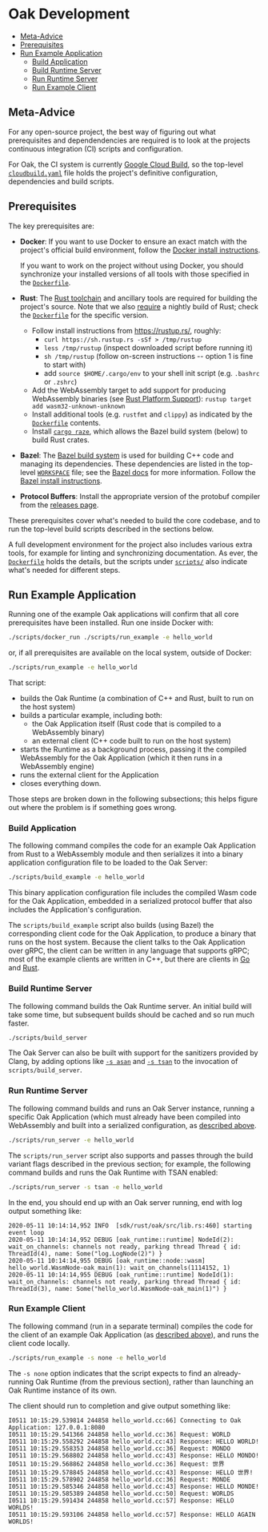 # Oak Development

- [Meta-Advice](#meta-advice)
- [Prerequisites](#prerequisites)
- [Run Example Application](#run-example-application)
  - [Build Application](#build-application)
  - [Build Runtime Server](#build-runtime-server)
  - [Run Runtime Server](#run-runtime-server)
  - [Run Example Client](#run-example-client)

## Meta-Advice

For any open-source project, the best way of figuring out what prerequisites and
dependendencies are required is to look at the projects continuous integration
(CI) scripts and configuration.

For Oak, the CI system is currently
[Google Cloud Build](https://cloud.google.com/cloud-build), so the top-level
[`cloudbuild.yaml`](/cloudbuild.yaml) file holds the project's definitive
configuration, dependencies and build scripts.

## Prerequisites

The key prerequisites are:

- **Docker**: If you want to use Docker to ensure an exact match with the
  project's official build environment, follow the
  [Docker install instructions](https://docs.docker.com/install).

  If you want to work on the project without using Docker, you should
  synchronize your installed versions of all tools with those specified in the
  [`Dockerfile`](/Dockerfile).

- **Rust**: The [Rust toolchain](https://www.rust-lang.org/tools/install) and
  ancillary tools are required for building the project's source. Note that we
  also [require](https://github.com/project-oak/oak/issues/969) a nightly build
  of Rust; check the [`Dockerfile`](/Dockerfile) for the specific version.
  - Follow install instructions from https://rustup.rs/, roughly:
    - `curl https://sh.rustup.rs -sSf > /tmp/rustup`
    - `less /tmp/rustup` (inspect downloaded script before running it)
    - `sh /tmp/rustup` (follow on-screen instructions -- option 1 is fine to
      start with)
    - add `source $HOME/.cargo/env` to your shell init script (e.g. `.bashrc` or
      `.zshrc`)
  - Add the WebAssembly target to add support for producing WebAssembly binaries
    (see
    [Rust Platform Support](https://forge.rust-lang.org/release/platform-support.html)):
    `rustup target add wasm32-unknown-unknown`
  - Install additional tools (e.g. `rustfmt` and `clippy`) as indicated by the
    [`Dockerfile`](/Dockerfile) contents.
  - Install [`cargo raze`](https://github.com/google/cargo-raze), which allows
    the Bazel build system (below) to build Rust crates.
- **Bazel**: The [Bazel build system](https://bazel.build) is used for building
  C++ code and managing its dependencies. These dependencies are listed in the
  top-level [`WORKSPACE`](/WORKSPACE) file; see the
  [Bazel docs](https://docs.bazel.build/versions/master/external.html) for more
  information. Follow the
  [Bazel install instructions](https://docs.bazel.build/versions/master/install.html).
- **Protocol Buffers**: Install the appropriate version of the protobuf compiler
  from the
  [releases page](https://github.com/protocolbuffers/protobuf/releases).

These prerequisites cover what's needed to build the core codebase, and to run
the top-level build scripts described in the sections below.

A full development environment for the project also includes various extra
tools, for example for linting and synchronizing documentation. As ever, the
[`Dockerfile`](/Dockerfile) holds the details, but the scripts under
[`scripts/`](/scripts) also indicate what's needed for different steps.

## Run Example Application

Running one of the example Oak applications will confirm that all core
prerequisites have been installed. Run one inside Docker with:

```bash
./scripts/docker_run ./scripts/run_example -e hello_world
```

or, if all prerequisites are available on the local system, outside of Docker:

```bash
./scripts/run_example -e hello_world
```

That script:

- builds the Oak Runtime (a combination of C++ and Rust, built to run on the
  host system)
- builds a particular example, including both:
  - the Oak Application itself (Rust code that is compiled to a WebAssembly
    binary)
  - an external client (C++ code built to run on the host system)
- starts the Runtime as a background process, passing it the compiled
  WebAssembly for the Oak Application (which it then runs in a WebAssembly
  engine)
- runs the external client for the Application
- closes everything down.

Those steps are broken down in the following subsections; this helps figure out
where the problem is if something goes wrong.

### Build Application

The following command compiles the code for an example Oak Application from Rust
to a WebAssembly module and then serializes it into a binary application
configuration file to be loaded to the Oak Server:

```bash
./scripts/build_example -e hello_world
```

This binary application configuration file includes the compiled Wasm code for
the Oak Application, embedded in a serialized protocol buffer that also includes
the Application's configuration.

The `scripts/build_example` script also builds (using Bazel) the corresponding
client code for the Oak Application, to produce a binary that runs on the host
system. Because the client talks to the Oak Application over gRPC, the client
can be written in any language that supports gRPC; most of the example clients
are written in C++, but there are clients in
[Go](/examples/translator/client/translator.go) and
[Rust](/examples/authentication/client/src/main.rs).

### Build Runtime Server

The following command builds the Oak Runtime server. An initial build will take
some time, but subsequent builds should be cached and so run much faster.

```bash
./scripts/build_server
```

The Oak Server can also be built with support for the sanitizers provided by
Clang, by adding options like
[`-s asan`](https://clang.llvm.org/docs/AddressSanitizer.html) and
[`-s tsan`](https://clang.llvm.org/docs/ThreadSanitizer.html) to the invocation
of `scripts/build_server`.

### Run Runtime Server

The following command builds and runs an Oak Server instance, running a specific
Oak Application (which must already have been compiled into WebAssembly and
built into a serialized configuration, as [described above](#build-application).

```bash
./scripts/run_server -e hello_world
```

The `scripts/run_server` script also supports and passes through the build
variant flags described in the previous section; for example, the following
command builds and runs the Oak Runtime with TSAN enabled:

```bash
./scripts/run_server -s tsan -e hello_world
```

In the end, you should end up with an Oak server running, end with log output
something like:

```log
2020-05-11 10:14:14,952 INFO  [sdk/rust/oak/src/lib.rs:460] starting event loop
2020-05-11 10:14:14,952 DEBUG [oak_runtime::runtime] NodeId(2): wait_on_channels: channels not ready, parking thread Thread { id: ThreadId(4), name: Some("log.LogNode(2)") }
2020-05-11 10:14:14,955 DEBUG [oak_runtime::node::wasm] hello_world.WasmNode-oak_main(1): wait_on_channels(1114152, 1)
2020-05-11 10:14:14,955 DEBUG [oak_runtime::runtime] NodeId(1): wait_on_channels: channels not ready, parking thread Thread { id: ThreadId(3), name: Some("hello_world.WasmNode-oak_main(1)") }
```

### Run Example Client

The following command (run in a separate terminal) compiles the code for the
client of an example Oak Application (as [described above](#build-application)),
and runs the client code locally.

```bash
./scripts/run_example -s none -e hello_world
```

The `-s none` option indicates that the script expects to find an
already-running Oak Runtime (from the previous section), rather than launching
an Oak Runtime instance of its own.

The client should run to completion and give output something like:

```log
I0511 10:15:29.539814 244858 hello_world.cc:66] Connecting to Oak Application: 127.0.0.1:8080
I0511 10:15:29.541366 244858 hello_world.cc:36] Request: WORLD
I0511 10:15:29.558292 244858 hello_world.cc:43] Response: HELLO WORLD!
I0511 10:15:29.558353 244858 hello_world.cc:36] Request: MONDO
I0511 10:15:29.568802 244858 hello_world.cc:43] Response: HELLO MONDO!
I0511 10:15:29.568862 244858 hello_world.cc:36] Request: 世界
I0511 10:15:29.578845 244858 hello_world.cc:43] Response: HELLO 世界!
I0511 10:15:29.578902 244858 hello_world.cc:36] Request: MONDE
I0511 10:15:29.585346 244858 hello_world.cc:43] Response: HELLO MONDE!
I0511 10:15:29.585389 244858 hello_world.cc:50] Request: WORLDS
I0511 10:15:29.591434 244858 hello_world.cc:57] Response: HELLO WORLDS!
I0511 10:15:29.593106 244858 hello_world.cc:57] Response: HELLO AGAIN WORLDS!
```
